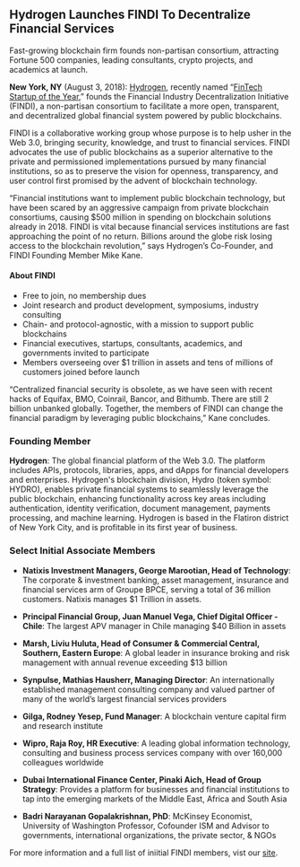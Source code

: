 ## Hydrogen Launches FINDI To Decentralize Financial Services
Fast-growing blockchain firm founds non-partisan consortium, attracting Fortune 500 companies, leading consultants, crypto projects, and academics at launch.

**New York, NY** (August 3, 2018): [Hydrogen](https://www.hydrogenplatform.com), recently named “[FinTech Startup of the Year](https://home.kpmg.com/lu/en/home/media/press-releases/2018/06/fintech-awards-luxembourg.html),” founds the Financial Industry Decentralization Initiative (FINDI), a non-partisan consortium to facilitate a more open, transparent, and decentralized global financial system powered by public blockchains.

  

FINDI is a collaborative working group whose purpose is to help usher in the Web 3.0, bringing security, knowledge, and trust to financial services. FINDI advocates the use of public blockchains as a superior alternative to the private and permissioned implementations pursued by many financial institutions, so as to preserve the vision for openness, transparency, and user control first promised by the advent of blockchain technology.

  

“Financial institutions want to implement public blockchain technology, but have been scared by an aggressive campaign from private blockchain consortiums, causing $500 million in spending on blockchain solutions already in 2018. FINDI is vital because financial services institutions are fast approaching the point of no return. Billions around the globe risk losing access to the blockchain revolution,” says Hydrogen’s Co-Founder, and FINDI Founding Member Mike Kane.

  

#### About FINDI

-   Free to join, no membership dues
-   Joint research and product development, symposiums, industry consulting
-   Chain- and protocol-agnostic, with a mission to support public blockchains
-   Financial executives, startups, consultants, academics, and governments invited to participate 
-   Members overseeing over $1 trillion in assets and tens of millions of customers joined before launch

    

  

“Centralized financial security is obsolete, as we have seen with recent hacks of Equifax, BMO, Coinrail, Bancor, and Bithumb. There are still 2 billion unbanked globally. Together, the members of FINDI can change the financial paradigm by leveraging public blockchains,” Kane concludes.
  
### Founding Member


**Hydrogen**: The global financial platform of the Web 3.0. The platform includes APIs, protocols, libraries, apps, and dApps for financial developers and enterprises. Hydrogen's blockchain division, Hydro (token symbol: HYDRO), enables private financial systems to seamlessly leverage the public blockchain, enhancing functionality across key areas including authentication, identity verification, document management, payments processing, and machine learning. Hydrogen is based in the Flatiron district of New York City, and is profitable in its first year of business.


### Select Initial Associate Members

-   **Natixis Investment Managers, George Marootian, Head of Technology**: The corporate & investment banking, asset management, insurance and financial services arm of Groupe BPCE, serving a total of 36 million customers. Natixis manages $1 Trillion in assets.
    
-   **Principal Financial Group, Juan Manuel Vega, Chief Digital Officer - Chile**: The largest APV manager in Chile managing $40 Billion in assets
    
-   **Marsh, Liviu Huluta, Head of Consumer & Commercial Central, Southern, Eastern Europe**: A global leader in insurance broking and risk management with annual revenue exceeding $13 billion

-   **Synpulse, Mathias Hausherr, Managing Director**: An internationally established management consulting company and valued partner of many of the world’s largest financial services providers
    
-   **Gilga, Rodney Yesep, Fund Manager**: A blockchain venture capital firm and research institute
    
-   **Wipro, Raja Roy, HR Executive**: A leading global information technology, consulting and business process services company with over 160,000 colleagues worldwide
    
-   **Dubai International Finance Center, Pinaki Aich, Head of Group Strategy**: Provides a platform for businesses and financial institutions to tap into the emerging markets of the Middle East, Africa and South Asia

-   **Badri Narayanan Gopalakrishnan, PhD**: McKinsey Economist, University of Washington Professor, Cofounder ISM and Advisor to governments, international organizations, the private sector, & NGOs


For more information and a full list of iniitial FINDI members, vist our [site](https://www.joinfindi.org/).
